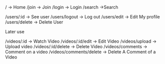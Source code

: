 / -> Home
/join -> Join
/login -> Login
/search ->Search



/users/:id -> See user
/users/logout -> Log out
/users/edit -> Edit My profile
/users/delete -> Delete User


Later use


/videos/:id -> Watch Video
/videos/:id/edit -> Edit Video 
/videos/upload -> Upload video
/videos/:id/delete -> Delete Video
/videos/comments  -> Comment on a video
/videos/comments/delete -> Delete A Comment of a Video
